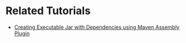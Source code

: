 # Related Tutorials

- [Creating Executable Jar with Dependencies using Maven Assembly Plugin](https://howtodoinjava.com/maven/executable-jar-with-dependencies/)
